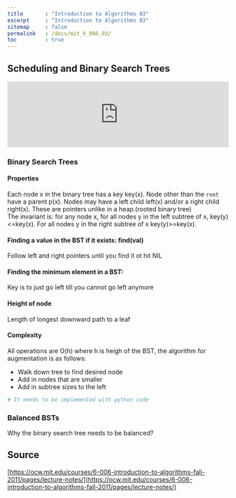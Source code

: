 ```yaml
---
title       : "Introduction to Algorithms 03"
excerpt     : "Introduction to Algorithms 03"
sitemap     : false
permalink   : /docs/mit_6_006_03/
toc         : true
---
```



## Scheduling and Binary Search Trees
<iframe src="https://hostux.social/@aisuko/109782731343121919/embed" class="mastodon-embed" style="max-width: 100%; border: 0" width="700" allowfullscreen="allowfullscreen"></iframe><script src="https://hostux.social/embed.js" async="async"></script>

### Binary Search Trees

#### Properties
Each node x in the binary tree has a key key(x). Node other than the `root` have a parent p(x). Nodes may have a left child left(x) and/or a right child right(x). These are pointers unlike in a heap.(rooted binary tree)  
The invariant is: for any node x, for all nodes y in the left subtree of x, key(y) <=key(x). For all nodes y in the right subtree of x key(y)>=key(x).

#### Finding a value in the BST if it exists: find(val)
Follow left and right pointers until you find it ot hit NIL

#### Finding the minimum element in a BST:
Key is to just go left till you cannot go left anymore

#### Height of node
Length of longest downward path to a leaf

#### Complexity
All operations are O(h) where h is heigh of the BST, the algorithm for augmentation is as follows:
* Walk down tree to find desired node
* Add in nodes that are smaller
* Add in subtree sizes to the left

```python
# It needs to be implemented with python code
```

### Balanced BSTs
Why the binary search tree needs to be balanced?




## Source
[https://ocw.mit.edu/courses/6-006-introduction-to-algorithms-fall-2011/pages/lecture-notes/](https://ocw.mit.edu/courses/6-006-introduction-to-algorithms-fall-2011/pages/lecture-notes/)